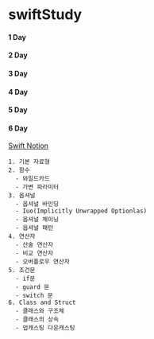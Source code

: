 # swiftStudy
#### 1 Day   
#### 2 Day
#### 3 Day
#### 4 Day
#### 5 Day   
#### 6 Day
[Swift Notion](https://www.notion.so/Swift-2e5eef3f8e0b4988908ebd6ff5b8d780)   
```   
1. 기본 자료형   
2. 함수   
  - 와일드카드
  - 가변 파라미터   
3. 옵셔널   
  - 옵셔널 바인딩   
  - Iuo(Implicitly Unwrapped Optionlas)   
  - 옵셔널 체이닝   
  - 옵셔널 패턴   
4. 연산자   
  - 산술 연산자
  - 비교 연산자
  - 오버플로우 연산자   
5. 조건문   
  - if문   
  - guard 문   
  - switch 문   
6. Class and Struct
  - 클래스와 구조체   
  - 클래스의 상속   
  - 업캐스팅 다운캐스팅   
```
